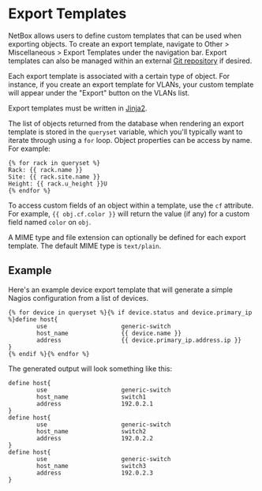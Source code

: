 # Export Templates

NetBox allows users to define custom templates that can be used when exporting objects. To create an export template, navigate to Other > Miscellaneous > Export Templates under the navigation bar. Export templates can also be managed within an external [Git repository](../models/extras/gitrepository.md) if desired.

Each export template is associated with a certain type of object. For instance, if you create an export template for VLANs, your custom template will appear under the "Export" button on the VLANs list.

Export templates must be written in [Jinja2](https://jinja.palletsprojects.com/).

The list of objects returned from the database when rendering an export template is stored in the `queryset` variable, which you'll typically want to iterate through using a `for` loop. Object properties can be access by name. For example:

```jinja2
{% for rack in queryset %}
Rack: {{ rack.name }}
Site: {{ rack.site.name }}
Height: {{ rack.u_height }}U
{% endfor %}
```

To access custom fields of an object within a template, use the `cf` attribute. For example, `{{ obj.cf.color }}` will return the value (if any) for a custom field named `color` on `obj`.

A MIME type and file extension can optionally be defined for each export template. The default MIME type is `text/plain`.

## Example

Here's an example device export template that will generate a simple Nagios configuration from a list of devices.

```
{% for device in queryset %}{% if device.status and device.primary_ip %}define host{
        use                     generic-switch
        host_name               {{ device.name }}
        address                 {{ device.primary_ip.address.ip }}
}
{% endif %}{% endfor %}
```

The generated output will look something like this:

```
define host{
        use                     generic-switch
        host_name               switch1
        address                 192.0.2.1
}
define host{
        use                     generic-switch
        host_name               switch2
        address                 192.0.2.2
}
define host{
        use                     generic-switch
        host_name               switch3
        address                 192.0.2.3
}
```
